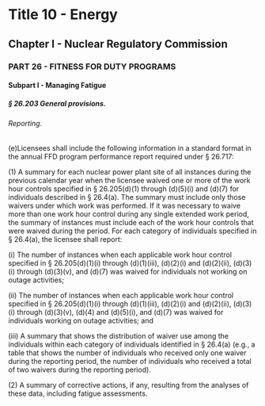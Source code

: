 
# Title 10 - Energy
## Chapter I - Nuclear Regulatory Commission
### PART 26 - FITNESS FOR DUTY PROGRAMS
#### Subpart I - Managing Fatigue
##### § 26.203 General provisions.
###### Reporting.

(e)Licensees shall include the following information in a standard format in the annual FFD program performance report required under § 26.717:

(1) A summary for each nuclear power plant site of all instances during the previous calendar year when the licensee waived one or more of the work hour controls specified in § 26.205(d)(1) through (d)(5)(i) and (d)(7) for individuals described in § 26.4(a). The summary must include only those waivers under which work was performed. If it was necessary to waive more than one work hour control during any single extended work period, the summary of instances must include each of the work hour controls that were waived during the period. For each category of individuals specified in § 26.4(a), the licensee shall report:

(i) The number of instances when each applicable work hour control specified in § 26.205(d)(1)(i) through (d)(1)(iii), (d)(2)(i) and (d)(2)(ii), (d)(3)(i) through (d)(3)(v), and (d)(7) was waived for individuals not working on outage activities;

(ii) The number of instances when each applicable work hour control specified in § 26.205(d)(1)(i) through (d)(1)(iii), (d)(2)(i) and (d)(2)(ii), (d)(3)(i) through (d)(3)(v), (d)(4) and (d)(5)(i), and (d)(7) was waived for individuals working on outage activities; and

(iii) A summary that shows the distribution of waiver use among the individuals within each category of individuals identified in § 26.4(a) (e.g., a table that shows the number of individuals who received only one waiver during the reporting period, the number of individuals who received a total of two waivers during the reporting period).

(2) A summary of corrective actions, if any, resulting from the analyses of these data, including fatigue assessments.
